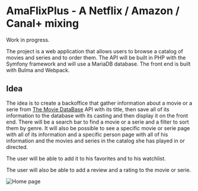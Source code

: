 # AmaFlixPlus - A Netflix / Amazon / Canal+ mixing

Work in progress.

The project is a web application that allows users to browse a catalog of movies and series and to order them. The API will be built in PHP with the Symfony framework and will use a MariaDB database. The front end is built with Bulma and Webpack.

## Idea

The idea is to create a backoffice that gather information about a movie or a serie from [The Movie DataBase](https://www.themoviedb.org/) API with its title, then save all of its information to the database with its casting and then display it on the front end. There will be a search bar to find a movie or a serie and a filter to sort them by genre. It will also be possible to see a specific movie or serie page with all of its information and a specific person page with all of his information and the movies and series in the catalog she has played in or directed.

The user will be able to add it to his favorites and to his watchlist.

The user will also be able to add a review and a rating to the movie or serie.

![Home page](https://github.com/Laure-Riglet/Laure-Riglet/blob/main/img/AmaFlixPlus/AmaFlixPlus_home.gif?raw=true)
